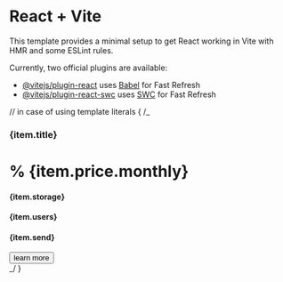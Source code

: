 # React + Vite

This template provides a minimal setup to get React working in Vite with HMR and some ESLint rules.

Currently, two official plugins are available:

- [@vitejs/plugin-react](https://github.com/vitejs/vite-plugin-react/blob/main/packages/plugin-react/README.md) uses [Babel](https://babeljs.io/) for Fast Refresh
- [@vitejs/plugin-react-swc](https://github.com/vitejs/vite-plugin-react-swc) uses [SWC](https://swc.rs/) for Fast Refresh

// in case of using template literals
{
/_
<div className="main-container-active">
<h3 className="title-active">{item.title}</h3>
<h1 className="price-active">
<span className="currency-active">%</span>
{item.price.monthly}
</h1>
<div className="line-active"></div>
<h4 className="detail-active">{item.storage}</h4>
<div className="line-active"></div>
<h4 className="detail-active">{item.users}</h4>
<div className="line-active"></div>
<h4 className="detail-active">{item.send}</h4>
<div className="line-active"></div>
<button className="learn-button-active">learn more</button>
</div> _/
}
